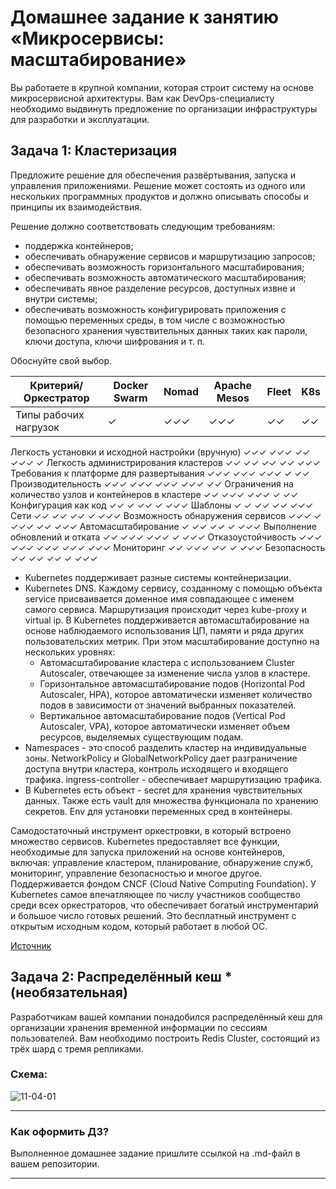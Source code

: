 
# Домашнее задание к занятию «Микросервисы: масштабирование»

Вы работаете в крупной компании, которая строит систему на основе микросервисной архитектуры.
Вам как DevOps-специалисту необходимо выдвинуть предложение по организации инфраструктуры для разработки и эксплуатации.

## Задача 1: Кластеризация

Предложите решение для обеспечения развёртывания, запуска и управления приложениями.
Решение может состоять из одного или нескольких программных продуктов и должно описывать способы и принципы их взаимодействия.

Решение должно соответствовать следующим требованиям:
- поддержка контейнеров;
- обеспечивать обнаружение сервисов и маршрутизацию запросов;
- обеспечивать возможность горизонтального масштабирования;
- обеспечивать возможность автоматического масштабирования;
- обеспечивать явное разделение ресурсов, доступных извне и внутри системы;
- обеспечивать возможность конфигурировать приложения с помощью переменных среды, в том числе с возможностью безопасного хранения чувствительных данных таких как пароли, ключи доступа, ключи шифрования и т. п.

Обоснуйте свой выбор.


|Критерий/Оркестратор|	Docker Swarm | Nomad	| Apache Mesos	| Fleet |	K8s |
|--------------------|---------------|--------|---------------|-------|-----|
|Типы рабочих нагрузок|	✓|	✓✓✓|	✓✓✓|	✓✓|	✓✓|
Легкость установки и исходной настройки (вручную)	✓✓✓	✓✓✓	✓✓	✓✓✓	✓
Легкость администрирования кластеров	✓✓	✓✓	✓✓	✓✓	✓✓✓
Требования к платформе для развертывания	✓✓✓	✓✓✓	✓✓✓	✓	✓✓
Производительность	✓✓✓	✓✓✓	✓✓✓	✓✓✓	✓✓
Ограничения на количество узлов и контейнеров в кластере	✓✓	✓✓✓	✓✓✓	✓	✓✓
Конфигурация как код	✓✓	✓	✓✓	✓	✓✓✓
Шаблоны	✓	✓	✓✓	✓✓	✓✓✓
Сети	✓✓	✓✓	✓✓	✓	✓✓✓
Возможность обнаружения сервисов	✓✓✓	✓	✓✓✓	✓✓	✓✓✓
Автомасштабирование	✓	✓✓	✓✓	✓	✓✓✓
Выполнение обновлений и отката	✓✓	✓✓✓	✓✓✓	✓	✓✓✓
Отказоустойчивость	✓✓✓	✓✓✓	✓✓✓	✓✓✓	✓✓✓
Мониторинг	✓✓	✓✓✓	✓✓	✓	✓✓✓
Безопасность	✓✓	✓✓	✓✓	✓	✓✓✓

- Kubernetes поддерживает разные системы контейнеризации.
- Kubernetes DNS. Каждому сервису, созданному с помощью объекта service присваивается доменное имя совпадающее с именем самого сервиса. Маршрутизация происходит через kube-proxy и virtual ip.
В Kubernetes поддерживается автомасштабирование на основе наблюдаемого использования ЦП, памяти и ряда других пользовательских метрик. При этом масштабирование доступно на нескольких уровнях:
  - Автомасштабирование кластера с использованием Cluster Autoscaler, отвечающее за изменение числа узлов в кластере.
  - Горизонтальное автомасштабирование подов (Horizontal Pod Autoscaler, HPA), которое автоматически изменяет количество подов в зависимости от значений выбранных показателей.
  - Вертикальное автомасштабирование подов (Vertical Pod Autoscaler, VPA), которое автоматически изменяет объем ресурсов, выделяемых существующим подам.
- Namespaces - это способ разделить кластер на индивидуальные зоны. NetworkPolicy и GlobalNetworkPolicy дает разграничение доступа внутри кластера, контроль исходящего и входящего трафика. ingress-controller - обеспечивает маршрутизацию трафика.
- В Kubernetes есть объект - secret для хранения чувствительных данных. Также есть vault для множества функционала по хранению секретов. Env для установки переменных сред в контейнеры.

Самодостаточный инструмент оркестровки, в который встроено множество сервисов. Kubernetes предоставляет все функции, необходимые для запуска приложений на основе контейнеров, включая: управление кластером, планирование, обнаружение служб, мониторинг, управление безопасностью и многое другое.
Поддерживается фондом CNCF (Cloud Native Computing Foundation). У Kubernetes самое впечатляющее по числу участников сообщество среди всех оркестраторов, что обеспечивает богатый инструментарий и большое число готовых решений.
Это бесплатный инструмент с открытым исходным кодом, который работает в любой ОС.

[Источник](https://habr.com/ru/companies/vk/articles/543232/)



## Задача 2: Распределённый кеш * (необязательная)

Разработчикам вашей компании понадобился распределённый кеш для организации хранения временной информации по сессиям пользователей.
Вам необходимо построить Redis Cluster, состоящий из трёх шард с тремя репликами.

### Схема:

![11-04-01](https://user-images.githubusercontent.com/1122523/114282923-9b16f900-9a4f-11eb-80aa-61ed09725760.png)

---

### Как оформить ДЗ?

Выполненное домашнее задание пришлите ссылкой на .md-файл в вашем репозитории.

---
